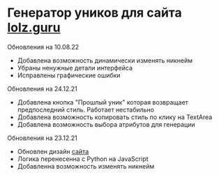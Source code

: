 <h1>Генератор уников для сайта <a href="lolz.guru">lolz.guru</a></h2>

<p>Обновления на 10.08.22</p>
 <ul>
	<li>Добавлена возможность динамически изменять никнейм</li>
	<li>Убраны ненужные детали интерфейса</li>
	<li>Исправлены графические ошибки</li>
 </ul>

<p>Обновления на 24.12.21</p>
 <ul>
	<li>Добавлена кнопка "Прошлый уник" которая возвращает предпоследний стиль. Работает нестабильно</li>
	<li>Добавлена возможность копировать стиль по клику на TextArea</li>
	<li>Добавлена возможность выбора атрибутов для генерации</li>
 </ul>

<p>Обновления на 23.12.21</p>
 <ul>
	 <li>Обновлен дизайн <a href="https://mxidentic.github.io/lolzteam_uniq/">сайта</a></li>
	 <li>Логика перенесенна с Python на JavaScript</li>
	 <li>Добавленна возможность изменять никнейм</li>
 </ul>
